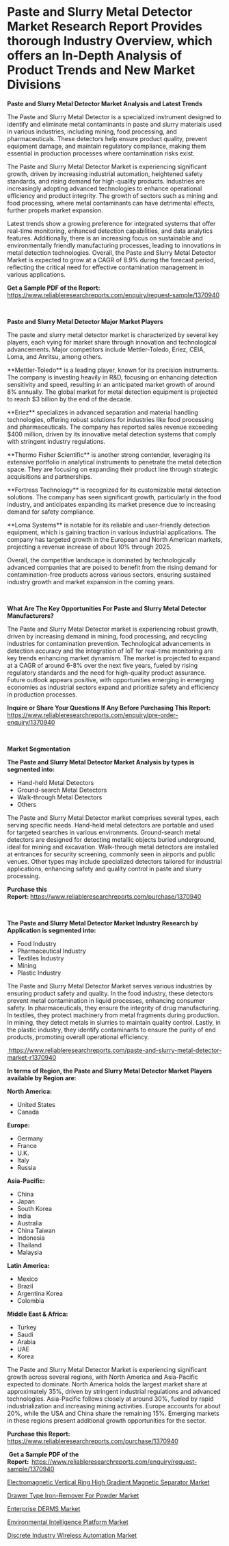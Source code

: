 <p><h1>Paste and Slurry Metal Detector Market Research Report Provides thorough Industry Overview, which offers an In-Depth Analysis of Product Trends and New Market Divisions</h1></p><p><strong>Paste and Slurry Metal Detector Market Analysis and Latest Trends</strong></p>
<p><p>The Paste and Slurry Metal Detector is a specialized instrument designed to identify and eliminate metal contaminants in paste and slurry materials used in various industries, including mining, food processing, and pharmaceuticals. These detectors help ensure product quality, prevent equipment damage, and maintain regulatory compliance, making them essential in production processes where contamination risks exist.</p><p>The Paste and Slurry Metal Detector Market is experiencing significant growth, driven by increasing industrial automation, heightened safety standards, and rising demand for high-quality products. Industries are increasingly adopting advanced technologies to enhance operational efficiency and product integrity. The growth of sectors such as mining and food processing, where metal contaminants can have detrimental effects, further propels market expansion.</p><p>Latest trends show a growing preference for integrated systems that offer real-time monitoring, enhanced detection capabilities, and data analytics features. Additionally, there is an increasing focus on sustainable and environmentally friendly manufacturing processes, leading to innovations in metal detection technologies. Overall, the Paste and Slurry Metal Detector Market is expected to grow at a CAGR of 8.9% during the forecast period, reflecting the critical need for effective contamination management in various applications.</p></p>
<p><strong>Get a Sample PDF of the Report:&nbsp;</strong> <a href="https://www.reliableresearchreports.com/enquiry/request-sample/1370940?utm_campaign=16&utm_medium=2&utm_source=Github&utm_content=ia&utm_term=06122024&utm_id=paste-and-slurry-metal-detector">https://www.reliableresearchreports.com/enquiry/request-sample/1370940</a></p>
<p>&nbsp;</p>
<p><strong>Paste and Slurry Metal Detector Major Market Players</strong></p>
<p><p>The paste and slurry metal detector market is characterized by several key players, each vying for market share through innovation and technological advancements. Major competitors include Mettler-Toledo, Eriez, CEIA, Loma, and Anritsu, among others.</p><p>**Mettler-Toledo** is a leading player, known for its precision instruments. The company is investing heavily in R&D, focusing on enhancing detection sensitivity and speed, resulting in an anticipated market growth of around 8% annually. The global market for metal detection equipment is projected to reach $3 billion by the end of the decade.</p><p>**Eriez** specializes in advanced separation and material handling technologies, offering robust solutions for industries like food processing and pharmaceuticals. The company has reported sales revenue exceeding $400 million, driven by its innovative metal detection systems that comply with stringent industry regulations.</p><p>**Thermo Fisher Scientific** is another strong contender, leveraging its extensive portfolio in analytical instruments to penetrate the metal detection space. They are focusing on expanding their product line through strategic acquisitions and partnerships.</p><p>**Fortress Technology** is recognized for its customizable metal detection solutions. The company has seen significant growth, particularly in the food industry, and anticipates expanding its market presence due to increasing demand for safety compliance.</p><p>**Loma Systems** is notable for its reliable and user-friendly detection equipment, which is gaining traction in various industrial applications. The company has targeted growth in the European and North American markets, projecting a revenue increase of about 10% through 2025.</p><p>Overall, the competitive landscape is dominated by technologically advanced companies that are poised to benefit from the rising demand for contamination-free products across various sectors, ensuring sustained industry growth and market expansion in the coming years.</p></p>
<p>&nbsp;</p>
<p><strong>What Are The Key Opportunities For Paste and Slurry Metal Detector Manufacturers?</strong></p>
<p><p>The Paste and Slurry Metal Detector market is experiencing robust growth, driven by increasing demand in mining, food processing, and recycling industries for contamination prevention. Technological advancements in detection accuracy and the integration of IoT for real-time monitoring are key trends enhancing market dynamism. The market is projected to expand at a CAGR of around 6-8% over the next five years, fueled by rising regulatory standards and the need for high-quality product assurance. Future outlook appears positive, with opportunities emerging in emerging economies as industrial sectors expand and prioritize safety and efficiency in production processes.</p></p>
<p><strong>Inquire or Share Your Questions If Any Before Purchasing This Report:</strong> <a href="https://www.reliableresearchreports.com/enquiry/pre-order-enquiry/1370940?utm_campaign=16&utm_medium=2&utm_source=Github&utm_content=ia&utm_term=06122024&utm_id=paste-and-slurry-metal-detector">https://www.reliableresearchreports.com/enquiry/pre-order-enquiry/1370940</a></p>
<p>&nbsp;</p>
<p><strong>Market Segmentation</strong></p>
<p><strong>The Paste and Slurry Metal Detector Market Analysis by types is segmented into:</strong></p>
<p><ul><li>Hand-held Metal Detectors</li><li>Ground-search Metal Detectors</li><li>Walk-through Metal Detectors</li><li>Others</li></ul></p>
<p><p>The Paste and Slurry Metal Detector market comprises several types, each serving specific needs. Hand-held metal detectors are portable and used for targeted searches in various environments. Ground-search metal detectors are designed for detecting metallic objects buried underground, ideal for mining and excavation. Walk-through metal detectors are installed at entrances for security screening, commonly seen in airports and public venues. Other types may include specialized detectors tailored for industrial applications, enhancing safety and quality control in paste and slurry processing.</p></p>
<p><strong>Purchase this Report:&nbsp;</strong><a href="https://www.reliableresearchreports.com/purchase/1370940?utm_campaign=16&utm_medium=2&utm_source=Github&utm_content=ia&utm_term=06122024&utm_id=paste-and-slurry-metal-detector">https://www.reliableresearchreports.com/purchase/1370940</a></p>
<p>&nbsp;</p>
<p><strong>The Paste and Slurry Metal Detector Market Industry Research by Application is segmented into:</strong></p>
<p><ul><li>Food Industry</li><li>Pharmaceutical Industry</li><li>Textiles Industry</li><li>Mining</li><li>Plastic Industry</li></ul></p>
<p><p>The Paste and Slurry Metal Detector Market serves various industries by ensuring product safety and quality. In the food industry, these detectors prevent metal contamination in liquid processes, enhancing consumer safety. In pharmaceuticals, they ensure the integrity of drug manufacturing. In textiles, they protect machinery from metal fragments during production. In mining, they detect metals in slurries to maintain quality control. Lastly, in the plastic industry, they identify contaminants to ensure the purity of end products, promoting overall operational efficiency.</p></p>
<p><a href="https://www.reliableresearchreports.com/paste-and-slurry-metal-detector-market-r1370940?utm_campaign=16&utm_medium=2&utm_source=Github&utm_content=ia&utm_term=06122024&utm_id=paste-and-slurry-metal-detector">&nbsp;https://www.reliableresearchreports.com/paste-and-slurry-metal-detector-market-r1370940</a></p>
<p><strong>In terms of Region, the Paste and Slurry Metal Detector Market Players available by Region are:</strong></p>
<p>
    <p> <strong> North America: </strong>
        <ul>
            <li>United States</li>
            <li>Canada</li>
        </ul>
        </p> 
    <p> <strong> Europe: </strong>
        <ul>
            <li>Germany</li>
            <li>France</li>
            <li>U.K.</li>
            <li>Italy</li>
            <li>Russia</li>
        </ul>
        </p> 
    <p> <strong> Asia-Pacific: </strong>
        <ul>
            <li>China</li>
            <li>Japan</li>
            <li>South Korea</li>
            <li>India</li>
            <li>Australia</li>
            <li>China Taiwan</li>
            <li>Indonesia</li>
            <li>Thailand</li>
            <li>Malaysia</li>
        </ul>
        </p> 
    <p> <strong> Latin America: </strong>
        <ul>
            <li>Mexico</li>
            <li>Brazil</li>
            <li>Argentina Korea</li>
            <li>Colombia</li>
        </ul>
        </p> 
    <p> <strong> Middle East & Africa: </strong>
        <ul>
            <li>Turkey</li>
            <li>Saudi</li>
            <li>Arabia</li>
            <li>UAE</li>
            <li>Korea</li>
        </ul>
    </p>
    </p>
<p><p>The Paste and Slurry Metal Detector Market is experiencing significant growth across several regions, with North America and Asia-Pacific expected to dominate. North America holds the largest market share at approximately 35%, driven by stringent industrial regulations and advanced technologies. Asia-Pacific follows closely at around 30%, fueled by rapid industrialization and increasing mining activities. Europe accounts for about 20%, while the USA and China share the remaining 15%. Emerging markets in these regions present additional growth opportunities for the sector.</p></p>
<p><strong>Purchase this Report: </strong><a href="https://www.reliableresearchreports.com/purchase/1370940?utm_campaign=16&utm_medium=2&utm_source=Github&utm_content=ia&utm_term=06122024&utm_id=paste-and-slurry-metal-detector">https://www.reliableresearchreports.com/purchase/1370940</a></p>
<p>&nbsp;<strong>Get a Sample PDF of the Report:&nbsp;&nbsp;</strong><a href="https://www.reliableresearchreports.com/enquiry/request-sample/1370940?utm_campaign=16&utm_medium=2&utm_source=Github&utm_content=ia&utm_term=06122024&utm_id=paste-and-slurry-metal-detector">https://www.reliableresearchreports.com/enquiry/request-sample/1370940</a></p>
<p><strong></strong></p>
<p><p><a href="https://github.com/YashRP12/Market-Research-Report-List-6/blob/main/electromagnetic-vertical-ring-high-gradient-magnetic-separator-market.md?utm_campaign=16&utm_medium=2&utm_source=Github&utm_content=ia&utm_term=06122024&utm_id=paste-and-slurry-metal-detector">Electromagnetic Vertical Ring High Gradient Magnetic Separator Market</a></p><p><a href="https://github.com/JosephineMcguire65/Market-Research-Report-List-1/blob/main/drawer-type-iron-remover-for-powder-market.md?utm_campaign=16&utm_medium=2&utm_source=Github&utm_content=ia&utm_term=06122024&utm_id=paste-and-slurry-metal-detector">Drawer Type Iron-Remover For Powder Market</a></p><p><a href="https://issuu.com/reportprime-2/docs/enterprise-derms-market-size-2030.pptx?utm_campaign=16&utm_medium=2&utm_source=Github&utm_content=ia&utm_term=06122024&utm_id=paste-and-slurry-metal-detector">Enterprise DERMS Market</a></p><p><a href="https://www.linkedin.com/pulse/the-hashub-gdiff?utm_campaign=16&utm_medium=2&utm_source=Github&utm_content=ia&utm_term=06122024&utm_id=paste-and-slurry-metal-detector">Environmental Intelligence Platform Market</a></p><p><a href="https://issuu.com/reportprime-2/docs/discrete-industry-wireless-automation-market-size-?utm_campaign=16&utm_medium=2&utm_source=Github&utm_content=ia&utm_term=06122024&utm_id=paste-and-slurry-metal-detector">Discrete Industry Wireless Automation Market</a></p></p>